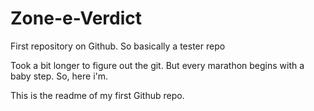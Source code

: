 # Zone-e-Verdict
First repository on Github. So basically a tester repo

Took a bit longer to figure out the git. But every marathon begins with a baby step. So, here i'm.

This is the readme of my first Github repo.
